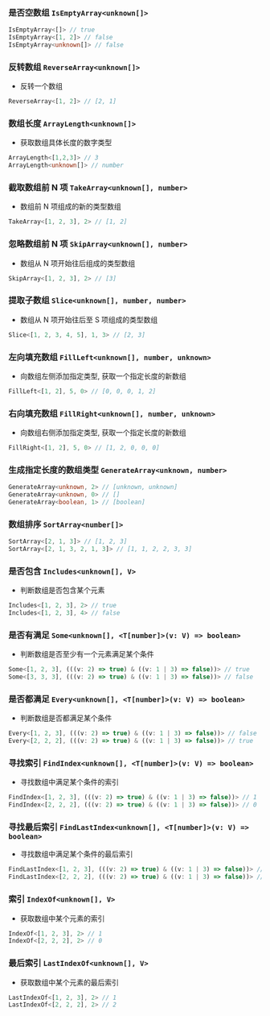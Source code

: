 
### 是否空数组 `IsEmptyArray<unknown[]>`


``` typescript
IsEmptyArray<[]> // true
IsEmptyArray<[1, 2]> // false
IsEmptyArray<unknown[]> // false
```

			
### 反转数组 `ReverseArray<unknown[]>`
 * 反转一个数组

``` typescript
ReverseArray<[1, 2]> // [2, 1]
```

			
### 数组长度 `ArrayLength<unknown[]>`
 * 获取数组具体长度的数字类型

``` typescript
ArrayLength<[1,2,3]> // 3
ArrayLength<unknown[]> // number
```

			
### 截取数组前 N 项 `TakeArray<unknown[], number>`
 * 数组前 N 项组成的新的类型数组

``` typescript
TakeArray<[1, 2, 3], 2> // [1, 2]
```

			
### 忽略数组前 N 项 `SkipArray<unknown[], number>`
 * 数组从 N 项开始往后组成的类型数组

``` typescript
SkipArray<[1, 2, 3], 2> // [3]
```

			
### 提取子数组 `Slice<unknown[], number, number>`
 * 数组从 N 项开始往后至 S 项组成的类型数组

``` typescript
Slice<[1, 2, 3, 4, 5], 1, 3> // [2, 3]
```

			
### 左向填充数组 `FillLeft<unknown[], number, unknown>`
 * 向数组左侧添加指定类型, 获取一个指定长度的新数组

``` typescript
FillLeft<[1, 2], 5, 0> // [0, 0, 0, 1, 2]
```

			
### 右向填充数组 `FillRight<unknown[], number, unknown>`
 * 向数组右侧添加指定类型, 获取一个指定长度的新数组

``` typescript
FillRight<[1, 2], 5, 0> // [1, 2, 0, 0, 0]
```

			
### 生成指定长度的数组类型 `GenerateArray<unknown, number>`


``` typescript
GenerateArray<unknown, 2> // [unknown, unknown]
GenerateArray<unknown, 0> // []
GenerateArray<boolean, 1> // [boolean]
```

			
### 数组排序 `SortArray<number[]>`


``` typescript
SortArray<[2, 1, 3]> // [1, 2, 3]
SortArray<[2, 1, 3, 2, 1, 3]> // [1, 1, 2, 2, 3, 3]
```

			
### 是否包含 `Includes<unknown[], V>`
 * 判断数组是否包含某个元素

``` typescript
Includes<[1, 2, 3], 2> // true
Includes<[1, 2, 3], 4> // false
```

			
### 是否有满足 `Some<unknown[], <T[number]>(v: V) => boolean>`
 * 判断数组是否至少有一个元素满足某个条件

``` typescript
Some<[1, 2, 3], (((v: 2) => true) & ((v: 1 | 3) => false))> // true
Some<[3, 3, 3], (((v: 2) => true) & ((v: 1 | 3) => false))> // false
```

			
### 是否都满足 `Every<unknown[], <T[number]>(v: V) => boolean>`
 * 判断数组是否都满足某个条件

``` typescript
Every<[1, 2, 3], (((v: 2) => true) & ((v: 1 | 3) => false))> // false
Every<[2, 2, 2], (((v: 2) => true) & ((v: 1 | 3) => false))> // true
```

			
### 寻找索引 `FindIndex<unknown[], <T[number]>(v: V) => boolean>`
 * 寻找数组中满足某个条件的索引

``` typescript
FindIndex<[1, 2, 3], (((v: 2) => true) & ((v: 1 | 3) => false))> // 1
FindIndex<[2, 2, 2], (((v: 2) => true) & ((v: 1 | 3) => false))> // 0
```

			
### 寻找最后索引 `FindLastIndex<unknown[], <T[number]>(v: V) => boolean>`
 * 寻找数组中满足某个条件的最后索引

``` typescript
FindLastIndex<[1, 2, 3], (((v: 2) => true) & ((v: 1 | 3) => false))> // 1
FindLastIndex<[2, 2, 2], (((v: 2) => true) & ((v: 1 | 3) => false))> // 2
```

			
### 索引 `IndexOf<unknown[], V>`
 * 获取数组中某个元素的索引

``` typescript
IndexOf<[1, 2, 3], 2> // 1
IndexOf<[2, 2, 2], 2> // 0
```

			
### 最后索引 `LastIndexOf<unknown[], V>`
 * 获取数组中某个元素的最后索引

``` typescript
LastIndexOf<[1, 2, 3], 2> // 1
LastIndexOf<[2, 2, 2], 2> // 2
```

			